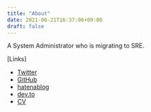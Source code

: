 ```yaml
---
title: "About"
date: 2021-06-21T16:37:06+09:00
draft: false
---
```


A System Administrator who is migrating to SRE.

[Links]
- [Twitter](https://twitter.com/koh_sh)
- [GitHub](https://github.com/koh-sh)
- [hatenablog](https://koh-sh.hatenablog.com)
- [dev.to](https://dev.to/koh_sh)
- [CV](https://cv.koh-sh.com)
